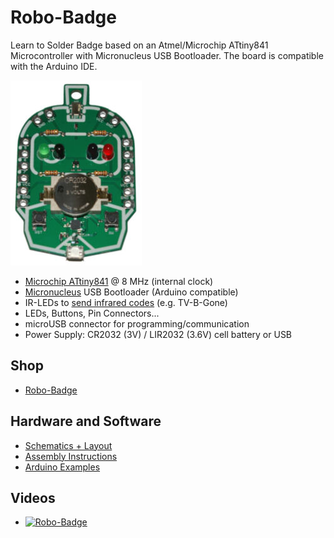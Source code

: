 # Robo-Badge
Learn to Solder Badge based on an Atmel/Microchip ATtiny841 Microcontroller with Micronucleus USB Bootloader. The board is compatible with the Arduino IDE.

![Robo-Badge](https://github.com/watterott/Robo-Badge/raw/master/hardware/Robo-Badge_v10.jpg)

* [Microchip ATtiny841](http://www.microchip.com/wwwproducts/en/ATTINY841) @ 8 MHz (internal clock)
* [Micronucleus](https://github.com/micronucleus/micronucleus) USB Bootloader (Arduino compatible)
* IR-LEDs to [send infrared codes](https://github.com/watterott/Robo-Badge/tree/master/software/TV-Off) (e.g. TV-B-Gone)
* LEDs, Buttons, Pin Connectors...
* microUSB connector for programming/communication
* Power Supply: CR2032 (3V) / LIR2032 (3.6V) cell battery or USB


## Shop
* [Robo-Badge](http://www.watterott.com/en/Robo-Badge)


## Hardware and Software
* [Schematics + Layout](https://github.com/watterott/Robo-Badge/tree/master/hardware)
* [Assembly Instructions](https://github.com/watterott/Robo-Badge/raw/master/docs/Robo-Badge.pdf)
* [Arduino Examples](https://github.com/watterott/Robo-Badge/tree/master/software#robo-badge)


## Videos
* [![Robo-Badge](http://img.youtube.com/vi/5p9452rXxyU/0.jpg)](https://www.youtube.com/watch?v=5p9452rXxyU)
